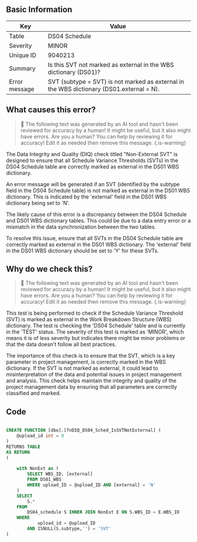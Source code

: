 ## Basic Information
| Key         | Value          |
|-------------|----------------|
| Table       | DS04 Schedule |
| Severity    | MINOR |
| Unique ID   | 9040213   |
| Summary     | Is this SVT not marked as external in the WBS dictionary (DS01)? |
| Error message | SVT (subtype = SVT) is not marked as external in the WBS dictionary (DS01.external = N). |

## What causes this error?

> :robot: The following text was generated by an AI tool and hasn't been reviewed for accuracy by a human! It might be useful, but it also might have errors. Are you a human? You can help by reviewing it for accuracy! Edit it as needed then remove this message.
{.is-warning}

The Data Integrity and Quality (DIQ) check titled "Non-External SVT" is designed to ensure that all Schedule Variance Thresholds (SVTs) in the DS04 Schedule table are correctly marked as external in the DS01 WBS dictionary. 

An error message will be generated if an SVT (identified by the subtype field in the DS04 Schedule table) is not marked as external in the DS01 WBS dictionary. This is indicated by the 'external' field in the DS01 WBS dictionary being set to 'N'. 

The likely cause of this error is a discrepancy between the DS04 Schedule and DS01 WBS dictionary tables. This could be due to a data entry error or a mismatch in the data synchronization between the two tables. 

To resolve this issue, ensure that all SVTs in the DS04 Schedule table are correctly marked as external in the DS01 WBS dictionary. The 'external' field in the DS01 WBS dictionary should be set to 'Y' for these SVTs.
## Why do we check this?

> :robot: The following text was generated by an AI tool and hasn't been reviewed for accuracy by a human! It might be useful, but it also might have errors. Are you a human? You can help by reviewing it for accuracy! Edit it as needed then remove this message.
{.is-warning}

This test is being performed to check if the Schedule Variance Threshold (SVT) is marked as external in the Work Breakdown Structure (WBS) dictionary. The test is checking the 'DS04 Schedule' table and is currently in the 'TEST' status. The severity of this test is marked as 'MINOR', which means it is of less severity but indicates there might be minor problems or that the data doesn't follow all best practices.

The importance of this check is to ensure that the SVT, which is a key parameter in project management, is correctly marked in the WBS dictionary. If the SVT is not marked as external, it could lead to misinterpretation of the data and potential issues in project management and analysis. This check helps maintain the integrity and quality of the project management data by ensuring that all parameters are correctly classified and marked.
## Code

```sql

CREATE FUNCTION [dbo].[fnDIQ_DS04_Sched_IsSVTNotExternal] (
	@upload_id int = 0
)
RETURNS TABLE
AS RETURN
(
	
	with NonExt as (
		SELECT WBS_ID, [external] 
		FROM DS01_WBS 
		WHERE upload_ID = @upload_ID AND [external] = 'N'
	)
	SELECT
		S.*
	FROM
		DS04_schedule S INNER JOIN NonExt E ON S.WBS_ID = E.WBS_ID
	WHERE
			upload_id = @upload_ID
		AND ISNULL(S.subtype,'') = 'SVT'
)
```
